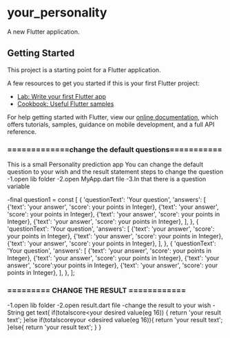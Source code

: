 # your_personality

A new Flutter application.

## Getting Started

This project is a starting point for a Flutter application.

A few resources to get you started if this is your first Flutter project:

- [Lab: Write your first Flutter app](https://flutter.dev/docs/get-started/codelab)
- [Cookbook: Useful Flutter samples](https://flutter.dev/docs/cookbook)

For help getting started with Flutter, view our
[online documentation](https://flutter.dev/docs), which offers tutorials,
samples, guidance on mobile development, and a full API reference.

### =============change the default questions===========
This is a small Personality prediction app You can change the default question to your wish and the result statement 
steps to change the question
-1.open lib folder 
-2.open MyApp.dart file
-3.In that there is a question variable 

-final question1 = const [
{
      'questionText': 'Your question',
      'answers': [
        {'text': 'your answer', 'score': your points in Integer},
        {'text': 'your answer', 'score': your points in Integer},
        {'text': 'your answer', 'score': your points in Integer},
        {'text': 'your answer', 'score': your points in Integer},
       ],
    },
    {
      'questionText': 'Your question',
      'answers': [
        {'text': 'your answer', 'score': your points in Integer},
        {'text': 'your answer', 'score': your points in Integer},
        {'text': 'your answer', 'score': your points in Integer},
     ],
    },
    {
      'questionText': 'Your question',
      'answers': [
        {'text': 'your answer', 'score': your points in Integer},
        {'text': 'your answer', 'score': your points in Integer},
        {'text': 'your answer', 'score':your points in Integer},
        {'text': 'your answer', 'score': your points in Integer},
      ],
    },
  ];
 ### ========= CHANGE THE RESULT ============
 -1.open lib folder
 -2.open result.dart file
 -change the result to your wish
 -String get text{
     if(totalscore<your desired value(eg 16)) {
       return 'your result text';
     }else if(totalscoreyour <desired value(eg 16)){
       return 'your result text';
     }else{
       return 'your result text';
     }
   }